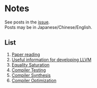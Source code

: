 # Notes

See posts in the [issue](https://github.com/sun-jacobi/notes/issues).  
Posts may be in Japanese/Chinese/English. 

## List
1. [Paper reading](https://github.com/sun-jacobi/notes/issues/3)
2. [Useful information for developing LLVM](https://github.com/sun-jacobi/notes/issues/1)
3. [Equality Saturation](https://github.com/sun-jacobi/notes/issues/7)
4. [Compiler Testing](https://github.com/sun-jacobi/notes/issues/8)
5. [Compiler Synthesis](https://github.com/sun-jacobi/notes/issues/9)
6. [Compiler Optimization](https://github.com/sun-jacobi/notes/issues/10)


